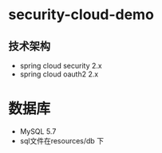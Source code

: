 # security-cloud-demo
## 技术架构
* spring cloud security 2.x
* spring cloud oauth2 2.x

# 数据库
* MySQL 5.7
* sql文件在resources/db 下
